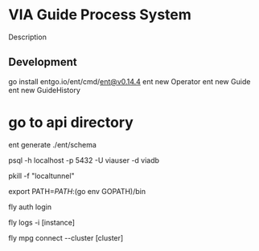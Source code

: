 # VIA Guide Process System

Description

## Development


go install entgo.io/ent/cmd/ent@v0.14.4
ent new Operator
ent new Guide
ent new GuideHistory
# go to api directory
ent generate ./ent/schema


psql -h localhost -p 5432 -U viauser -d viadb


pkill -f "localtunnel"

export PATH=$PATH:$(go env GOPATH)/bin


fly auth login

fly logs -i [instance]

fly mpg connect --cluster [cluster]

